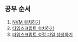 ## 공부 순서
1. [NVM 설치하기](installNVM.md)
2. [타입스크립트 설치하기](installTSC.md)
3. [타입스크립트 설정 파일 생성하기](createConfig.md)